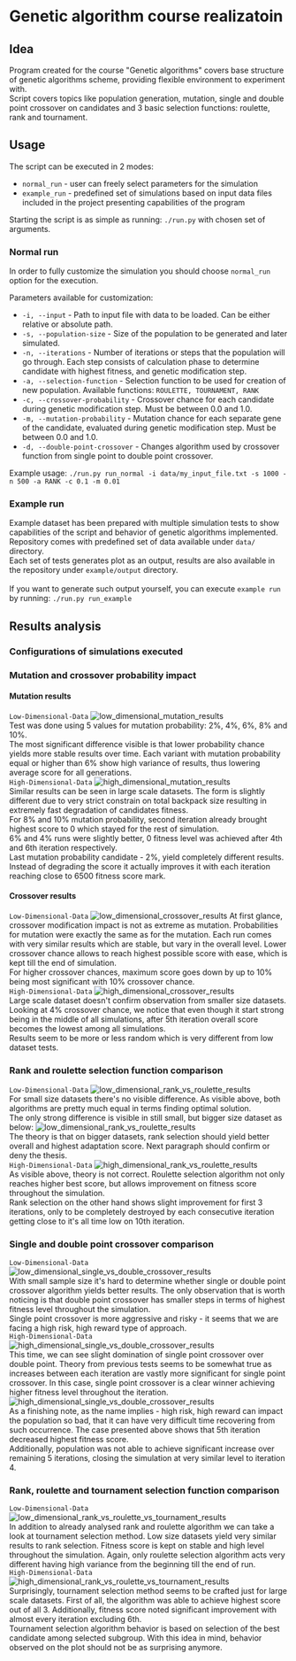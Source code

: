 
# Genetic algorithm course realizatoin
## Idea
Program created for the course "Genetic algorithms" covers base structure of genetic algorithms scheme, providing flexible environment to experiment with.\
Script covers topics like population generation, mutation, single and double point crossover on candidates and 3 basic selection functions: roulette, rank and tournament.

## Usage
The script can be executed in 2 modes:
* `normal_run` - user can freely select parameters for the simulation
* `example_run` - predefined set of simulations based on input data files included in the project presenting capabilities of the program

Starting the script is as simple as running: `./run.py` with chosen set of arguments.
### Normal run
In order to fully customize the simulation you should choose `normal_run` option for the execution.

Parameters available for customization:
* `-i, --input` - Path to input file with data to be loaded. Can be either relative or absolute path.
* `-s, --population-size` - Size of the population to be generated and later simulated.
* `-n, --iterations` - Number of iterations or steps that the population will go through. Each step consists of calculation phase to determine candidate with highest fitness, and genetic modification step.
* `-a, --selection-function` - Selection function to be used for creation of new population. Available functions: `ROULETTE, TOURNAMENT, RANK`
* `-c, --crossover-probability` - Crossover chance for each candidate during genetic modification step. Must be between 0.0 and 1.0.
* `-m, --mutation-probability` - Mutation chance for each separate gene of the candidate, evaluated during genetic modification step. Must be between 0.0 and 1.0.
* `-d, --double-point-crossover` - Changes algorithm used by crossover function from single point to double point crossover.

Example usage: `./run.py run_normal -i data/my_input_file.txt -s 1000 -n 500 -a RANK -c 0.1 -m 0.01` 

### Example run
Example dataset has been prepared with multiple simulation tests to show capabilities of the script and behavior of genetic algorithms implemented.\
Repository comes with predefined set of data available under `data/` directory.\
Each set of tests generates plot as an output, results are also available in the repository under `example/output` directory.\
\
If you want to generate such output yourself, you can execute `example run` by running: `./run.py run_example`

## Results analysis
### Configurations of simulations executed
### Mutation and crossover probability impact
#### Mutation results
`Low-Dimensional-Data`
![low_dimensional_mutation_results](example/output/mutation_crossover/mutation/low_dimensional/file_1_results.png)
\
Test was done using 5 values for mutation probability: 2%, 4%, 6%, 8% and 10%.\
The most significant difference visible is that lower probability chance yields more stable results over time. Each variant with mutation probability equal or higher than 6% show high variance of results, thus lowering average score for all generations.\
`High-Dimensional-Data`
![high_dimensional_mutation_results](example/output/mutation_crossover/mutation/high_dimensional/file_5_results.png)
\
Similar results can be seen in large scale datasets. The form is slightly different due to very strict constrain on total backpack size resulting in extremely fast degradation of candidates fitness.\
For 8% and 10% mutation probability, second iteration already brought highest score to 0 which stayed for the rest of simulation.\
6% and 4% runs were slightly better, 0 fitness level was achieved after 4th and 6th iteration respectively.\
Last mutation probability candidate - 2%, yield completely different results. Instead of degrading the score it actually improves it with each iteration reaching close to 6500 fitness score mark.
#### Crossover results
`Low-Dimensional-Data`
![low_dimensional_crossover_results](example/output/mutation_crossover/crossover/low_dimensional/file_1_results.png)
At first glance, crossover modification impact is not as extreme as mutation. Probabilities for mutation were exactly the same as for the mutation.
Each run comes with very similar results which are stable, but vary in the overall level.
Lower crossover chance allows to reach highest possible score with ease, which is kept till the end of simulation.\
For higher crossover chances, maximum score goes down by up to 10% being most significant with 10% crossover chance. \
`High-Dimensional-Data`
![high_dimensional_crossover_results](example/output/mutation_crossover/crossover/high_dimensional/file_9_results.png)
\
Large scale dataset doesn't confirm observation from smaller size datasets.\
Looking at 4% crossover chance, we notice that even though it start strong being in the middle of all simulations, after 5th iteration overall score becomes the lowest among all simulations.\
Results seem to be more or less random which is very different from low dataset tests. 
### Rank and roulette selection function comparison
`Low-Dimensional-Data`
![low_dimensional_rank_vs_roulette_results](example/output/rank_vs_roulette/low_dimensional/file_1_results.png)
\
For small size datasets there's no visible difference. As visible above, both algorithms are pretty much equal in terms finding optimal solution.\
The only strong difference is visible in still small, but bigger size dataset as below:
![low_dimensional_rank_vs_roulette_results](example/output/rank_vs_roulette/low_dimensional/file_2_results.png)
\
The theory is that on bigger datasets, rank selection should yield better overall and highest adaptation score. Next paragraph should confirm or deny the thesis.\
`High-Dimensional-Data`
![high_dimensional_rank_vs_roulette_results](example/output/rank_vs_roulette/high_dimensional/file_5_results.png)
\
As visible above, theory is not correct. Roulette selection algorithm not only reaches higher best score, but allows improvement on fitness score throughout the simulation.\
Rank selection on the other hand shows slight improvement for first 3 iterations, only to be completely destroyed by each consecutive iteration getting close to it's all time low on 10th iteration.
### Single and double point crossover comparison
`Low-Dimensional-Data`
![low_dimensional_single_vs_double_crossover_results](example/output/single_vs_double_point_crossover/low_dimensional/file_1_results.png)
\
With small sample size it's hard to determine whether single or double point crossover algorithm yields better results. The only observation that is worth noticing is that double point crossover has smaller steps in terms of highest fitness level throughout the simulation. \
Single point crossover is more aggressive and risky - it seems that we are facing a high risk, high reward type of approach.\
`High-Dimensional-Data`
![high_dimensional_single_vs_double_crossover_results](example/output/single_vs_double_point_crossover/high_dimensional/file_5_results.png)
\
This time, we can see slight domination of single point crossover over double point. Theory from previous tests seems to be somewhat true as increases between each iteration are vastly more significant for single point crossover. In this case, single point crossover is a clear winner achieving higher fitness level throughout the iteration.
![high_dimensional_single_vs_double_crossover_results](example/output/single_vs_double_point_crossover/high_dimensional/file_9_results.png)
\
As a finishing note, as the name implies - high risk, high reward can impact the population so bad, that it can have very difficult time recovering from such occurrence. The case presented above shows that 5th iteration decreased highest fitness score.\
Additionally, population was not able to achieve significant increase over remaining 5 iterations, closing the simulation at very similar level to iteration 4.
### Rank, roulette and tournament selection function comparison
`Low-Dimensional-Data`![low_dimensional_rank_vs_roulette_vs_tournament_results](example/output/rank_vs_roulette_vs_tournament/low_dimensional/file_2_results.png)
\
In addition to already analysed rank and roulette algorithm we can take a look at tournament selection method. Low size datasets yield very similar results to rank selection. Fitness score is kept on stable and high level throughout the simulation. Again, only roulette selection algorithm acts very different having high variance from the beginning till the end of run.\
`High-Dimensional-Data`
![high_dimensional_rank_vs_roulette_vs_tournament_results](example/output/rank_vs_roulette_vs_tournament/high_dimensional/file_5_results.png)
\
Surprisingly, tournament selection method seems to be crafted just for large scale datasets. First of all, the algorithm was able to achieve highest score out of all 3. Additionally, fitness score noted significant improvement with almost every iteration excluding 6th.\
Tournament selection algorithm behavior is based on selection of the best candidate among selected subgroup. With this idea in mind, behavior observed on the plot should not be as surprising anymore.
